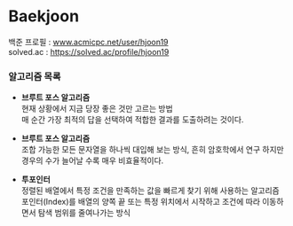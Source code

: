 # Baekjoon
백준 프로필 : www.acmicpc.net/user/hjoon19 <br>
solved.ac : https://solved.ac/profile/hjoon19
### 알고리즘 목록
* **브루트 포스 알고리즘** <br>
  현재 상황에서 지금 당장 좋은 것만 고르는 방법 <br>
  매 순간 가장 최적의 답을 선택하여 적합한 결과를 도출하려는 것이다. <br>

* **브루트 포스 알고리즘** <br>
  조합 가능한 모든 문자열을 하나씩 대입해 보는 방식, 흔히 암호학에서 연구 하지만 경우의 수가 늘어날 수록 매우 비효율적이다. <br>

* **투포인터** <br>
  정렬된 배열에서 특정 조건을 만족하는 값을 빠르게 찾기 위해 사용하는 알고리즘 <br>
  포인터(Index)를 배열의 양쪽 끝 또는 특정 위치에서 시작하고 조건에 따라 이동하면서 탐색 범위를 줄여나가는 방식 <br>
